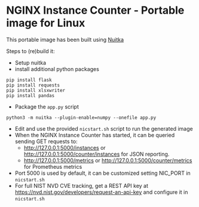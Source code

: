 # NGINX Instance Counter - Portable image for Linux

This portable image has been built using [Nuitka](https://nuitka.net/)

Steps to (re)build it:

- Setup nuitka
- install additional python packages

```
pip install flask
pip install requests
pip install xlsxwriter
pip install pandas
```

- Package the `app.py` script

```
python3 -m nuitka --plugin-enable=numpy --onefile app.py
```

- Edit and use the provided `nicstart.sh` script to run the generated image
- When the NGINX Instance Counter has started, it can be queried sending GET requests to:
  - http://127.0.0.1:5000/instances or http://127.0.0.1:5000/counter/instances for JSON reporting.
  - http://127.0.0.1:5000/metrics or http://127.0.0.1:5000/counter/metrics for Prometheus metrics
- Port 5000 is used by default, it can be customized setting NIC_PORT in `nicstart.sh`
- For full NIST NVD CVE tracking, get a REST API key at https://nvd.nist.gov/developers/request-an-api-key and configure it in `nicstart.sh`
